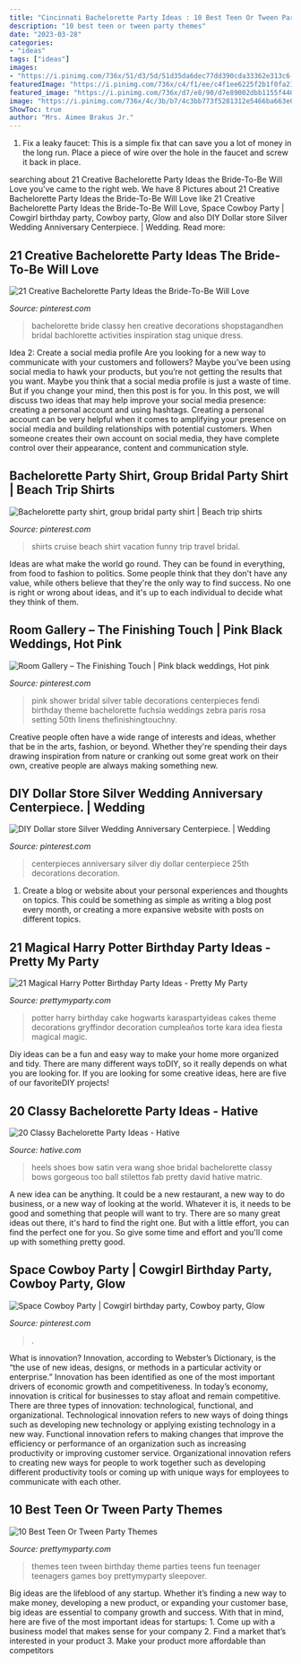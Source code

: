 ```yaml
---
title: "Cincinnati Bachelorette Party Ideas : 10 Best Teen Or Tween Party Themes"
description: "10 best teen or tween party themes"
date: "2023-03-28"
categories:
- "ideas"
tags: ["ideas"]
images:
- "https://i.pinimg.com/736x/51/d3/5d/51d35da6dec77dd390cda33362e313c6--pink-black-hot-pink.jpg"
featuredImage: "https://i.pinimg.com/736x/c4/f1/ee/c4f1ee6225f2b1f0fa218ba98bcf8b46--anniversary-centerpieces-silver-weddings.jpg"
featured_image: "https://i.pinimg.com/736x/d7/e8/90/d7e89002dbb1155f44064e6820b08266.jpg"
image: "https://i.pinimg.com/736x/4c/3b/b7/4c3bb773f5281312e5466ba663e0c345--bridal-party-shirts-bridal-parties.jpg"
ShowToc: true
author: "Mrs. Aimee Brakus Jr."
---
```



1. Fix a leaky faucet: This is a simple fix that can save you a lot of money in the long run. Place a piece of wire over the hole in the faucet and screw it back in place.

	

		
searching about 21 Creative Bachelorette Party Ideas the Bride-To-Be Will Love you've came to the right web. We have 8 Pictures about 21 Creative Bachelorette Party Ideas the Bride-To-Be Will Love like 21 Creative Bachelorette Party Ideas the Bride-To-Be Will Love, Space Cowboy Party | Cowgirl birthday party, Cowboy party, Glow and also DIY Dollar store Silver Wedding Anniversary Centerpiece. | Wedding. Read more:
		
    
## 21 Creative Bachelorette Party Ideas The Bride-To-Be Will Love

<img loading=lazy src="https://i.pinimg.com/736x/8f/e7/da/8fe7daf6db83405014e8f1641158db84.jpg" onerror="this.onerror=null;this.src='https://tse1.mm.bing.net/th?id=OIP.fMqC-eigiIKfO0Rk4n1MXwHaO0&amp;pid=15.1';" alt="21 Creative Bachelorette Party Ideas the Bride-To-Be Will Love">

_Source: pinterest.com_

>bachelorette bride classy hen creative decorations shopstagandhen bridal bachlorette activities inspiration stag unique dress. 

	

Idea 2: Create a social media profile
Are you looking for a new way to communicate with your customers and followers? Maybe you’ve been using social media to hawk your products, but you’re not getting the results that you want. Maybe you think that a social media profile is just a waste of time. But if you change your mind, then this post is for you. In this post, we will discuss two ideas that may help improve your social media presence: creating a personal account and using hashtags.
Creating a personal account can be very helpful when it comes to amplifying your presence on social media and building relationships with potential customers. When someone creates their own account on social media, they have complete control over their appearance, content and communication style.

    
## Bachelorette Party Shirt, Group Bridal Party Shirt | Beach Trip Shirts

<img loading=lazy src="https://i.pinimg.com/736x/4c/3b/b7/4c3bb773f5281312e5466ba663e0c345--bridal-party-shirts-bridal-parties.jpg" onerror="this.onerror=null;this.src='https://tse2.mm.bing.net/th?id=OIP.SCRH_U1kmsgNlKYEZl9rkAHaNK&amp;pid=15.1';" alt="Bachelorette party shirt, group bridal party shirt | Beach trip shirts">

_Source: pinterest.com_

>shirts cruise beach shirt vacation funny trip travel bridal. 

	

Ideas are what make the world go round. They can be found in everything, from food to fashion to politics. Some people think that they don't have any value, while others believe that they're the only way to find success. No one is right or wrong about ideas, and it's up to each individual to decide what they think of them.

    
## Room Gallery – The Finishing Touch | Pink Black Weddings, Hot Pink

<img loading=lazy src="https://i.pinimg.com/736x/51/d3/5d/51d35da6dec77dd390cda33362e313c6--pink-black-hot-pink.jpg" onerror="this.onerror=null;this.src='https://tse1.mm.bing.net/th?id=OIP.9sewCT7-hcsUtDulusQm2AHaJ5&amp;pid=15.1';" alt="Room Gallery – The Finishing Touch | Pink black weddings, Hot pink">

_Source: pinterest.com_

>pink shower bridal silver table decorations centerpieces fendi birthday theme bachelorette fuchsia weddings zebra paris rosa setting 50th linens thefinishingtouchny. 

	

Creative people often have a wide range of interests and ideas, whether that be in the arts, fashion, or beyond. Whether they're spending their days drawing inspiration from nature or cranking out some great work on their own, creative people are always making something new.

    
## DIY Dollar Store Silver Wedding Anniversary Centerpiece. | Wedding

<img loading=lazy src="https://i.pinimg.com/736x/c4/f1/ee/c4f1ee6225f2b1f0fa218ba98bcf8b46--anniversary-centerpieces-silver-weddings.jpg" onerror="this.onerror=null;this.src='https://tse4.mm.bing.net/th?id=OIP.eEk1vSumZ2uacwQYo9HtrQHaNK&amp;pid=15.1';" alt="DIY Dollar store Silver Wedding Anniversary Centerpiece. | Wedding">

_Source: pinterest.com_

>centerpieces anniversary silver diy dollar centerpiece 25th decorations decoration. 

	

1. Create a blog or website about your personal experiences and thoughts on topics. This could be something as simple as writing a blog post every month, or creating a more expansive website with posts on different topics.

    
## 21 Magical Harry Potter Birthday Party Ideas - Pretty My Party

<img loading=lazy src="https://www.prettymyparty.com/wp-content/uploads/2017/07/harry-potter-birthday-cake-e1500691012615.jpg" onerror="this.onerror=null;this.src='https://tse1.mm.bing.net/th?id=OIP.qj0zmbtx7daxmAVyMjfIOQHaLH&amp;pid=15.1';" alt="21 Magical Harry Potter Birthday Party Ideas - Pretty My Party">

_Source: prettymyparty.com_

>potter harry birthday cake hogwarts karaspartyideas cakes theme decorations gryffindor decoration cumpleaños torte kara idea fiesta magical magic. 

	

Diy ideas can be a fun and easy way to make your home more organized and tidy. There are many different ways toDIY, so it really depends on what you are looking for. If you are looking for some creative ideas, here are five of our favoriteDIY projects!

    
## 20 Classy Bachelorette Party Ideas - Hative

<img loading=lazy src="https://hative.com/wp-content/uploads/2014/04/classy-bachelorette-party/2-black-bow-satin-heels.jpg" onerror="this.onerror=null;this.src='https://tse3.mm.bing.net/th?id=OIP.WkMW8tFw86zYXCKOJ5VWPQHaHN&amp;pid=15.1';" alt="20 Classy Bachelorette Party Ideas - Hative">

_Source: hative.com_

>heels shoes bow satin vera wang shoe bridal bachelorette classy bows gorgeous too ball stilettos fab pretty david hative matric. 

	

A new idea can be anything. It could be a new restaurant, a new way to do business, or a new way of looking at the world. Whatever it is, it needs to be good and something that people will want to try. There are so many great ideas out there, it's hard to find the right one. But with a little effort, you can find the perfect one for you. So give some time and effort and you'll come up with something pretty good.

    
## Space Cowboy Party | Cowgirl Birthday Party, Cowboy Party, Glow

<img loading=lazy src="https://i.pinimg.com/736x/d7/e8/90/d7e89002dbb1155f44064e6820b08266.jpg" onerror="this.onerror=null;this.src='https://tse4.mm.bing.net/th?id=OIP.UJ2PYCnZpMoz1enD7bxDagHaJ3&amp;pid=15.1';" alt="Space Cowboy Party | Cowgirl birthday party, Cowboy party, Glow">

_Source: pinterest.com_

>. 

	

What is innovation?
Innovation, according to Webster’s Dictionary, is the “the use of new ideas, designs, or methods in a particular activity or enterprise.” Innovation has been identified as one of the most important drivers of economic growth and competitiveness. In today’s economy, innovation is critical for businesses to stay afloat and remain competitive. There are three types of innovation: technological, functional, and organizational.
Technological innovation refers to new ways of doing things such as developing new technology or applying existing technology in a new way. Functional innovation refers to making changes that improve the efficiency or performance of an organization such as increasing productivity or improving customer service. Organizational innovation refers to creating new ways for people to work together such as developing different productivity tools or coming up with unique ways for employees to communicate with each other.

    
## 10 Best Teen Or Tween Party Themes

<img loading=lazy src="https://www.prettymyparty.com/wp-content/uploads/2015/04/Teen-Tween-Party-Themes.jpg" onerror="this.onerror=null;this.src='https://tse3.mm.bing.net/th?id=OIP.AzzkQPP7G2Ub_-ikfB-f0QAAAA&amp;pid=15.1';" alt="10 Best Teen Or Tween Party Themes">

_Source: prettymyparty.com_

>themes teen tween birthday theme parties teens fun teenager teenagers games boy prettymyparty sleepover. 

	

Big ideas are the lifeblood of any startup. Whether it’s finding a new way to make money, developing a new product, or expanding your customer base, big ideas are essential to company growth and success. With that in mind, here are five of the most important ideas for startups: 1. Come up with a business model that makes sense for your company 2. Find a market that’s interested in your product 3. Make your product more affordable than competitors 
